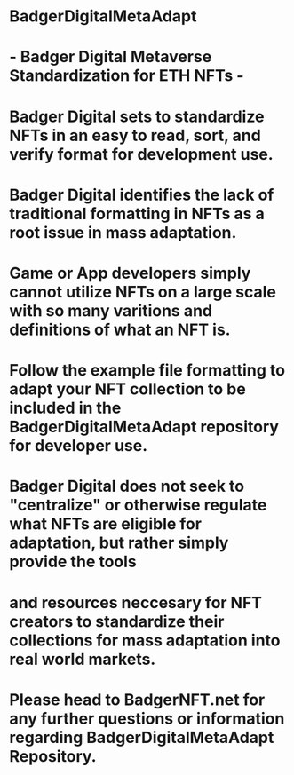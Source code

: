 # BadgerDigitalMetaAdapt
# - Badger Digital Metaverse Standardization for ETH NFTs -
# Badger Digital sets to standardize NFTs in an easy to read, sort, and verify format for development use.
# Badger Digital identifies the lack of traditional formatting in NFTs as a root issue in mass adaptation.
# Game or App developers simply cannot utilize NFTs on a large scale with so many varitions and definitions of what an NFT is.
# Follow the example file formatting to adapt your NFT collection to be included in the BadgerDigitalMetaAdapt repository for developer use.
# Badger Digital does not seek to "centralize" or otherwise regulate what NFTs are eligible for adaptation, but rather simply provide the tools
# and resources neccesary for NFT creators to standardize their collections for mass adaptation into real world markets.
# Please head to BadgerNFT.net for any further questions or information regarding BadgerDigitalMetaAdapt Repository.
